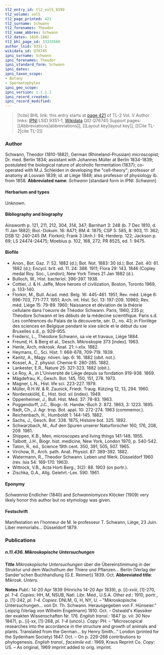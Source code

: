 ```yaml
---
tl2_entry_id: tl2_vol5_0399
tl2_volume: vol5
tl2_page_printed: 421
tl2_surname: Schwann
tl2_forenames: Theodor
tl2_name_abbrev: Schwann
tl2_dates: 1810-1882
tl2_bhl_page_id: 33333560
author_lsid: 9351-1
wikidata_id: Q76745
ipni_surname: Schwann
ipni_forenames: Theodor
ipni_standard_form: Schwann
ipni_dates: 
ipni_taxon_scope: 
- Botany
- Spermatophytes
ipni_geo_scope: 
ipni_version: 1.1.1.1
ipni_record_created: 
ipni_record_modified:
---
```


> [!cite] BHL link: this entry starts at [page 421](https://www.biodiversitylibrary.org/page/33333560) of TL-2 Vol. V
> Author links: [IPNI](https://www.ipni.org/a/9351-1) LSID 9351-1, [Wikidata](https://www.wikidata.org/wiki/Q76745) QID Q76745
> Support pages: [[Abbreviations|abbreviations]], [[Layout key|layout key]], [[Cite TL-2|cite TL-2]]

### Author

Schwann, Theodor (1810-1882), German (Rhineland-Prussian) microscopist; Dr. med. Berlin 1834; assistant with Johannes Müller at Berlin 1834-1839; postulated the biological nature of alcoholic fermentation (1837); co-operated with M.J. Schleiden in developing the "cell-theory"; professor of anatomy at Louvain 1839; id. at Liège 1848; also professor of physiology ib. from 1858. 
**Abbreviated name**: *Schwann* \[standard form in IPNI: *Schwann*\]

#### Herbarium and types

Unknown.

#### Bibliography and biography

Ainsworth p. 121, 211, 212, 304, 314, 347; Barnhart 3: 248 (b. 7 Dec 1810, d. 11 Jan 1882); Biol.-Dokum. 16: 8471; BM 4: 1875; CSP 5: 585, 8: 903, 11: 362; DSB 12: 240-245 (M. Florkin); Frank 3 (Anh.): 94; Herderp. 122; Jackson p. 69; LS 24474-24475; Moebius p. 102, 168, 272; PR 8525, ed. 1: 9475.

#### Biofile

- Anon., Bot. Gaz. 7: 52. 1882 (d.); Bot. Not. 1883: 30 (d.); Bot. Zeit. 40: 61. 1882 (d.); Encycl. brit. ed. 11. 24: 388. 1911; Flora 29: 143. 1846 (Copley medal Roy. Soc., London); New York Times 21 Jan 1882 (d.).
- Bulloch, W., Hist. bacteriol. 396-397. 1938.
- Cottier, J. & H. Jaffe, More heroes of civilization, Boston, Toronto 1969, p. 133-140.
- Florkin, M., Bull. Acad. méd. Belg. 16: 445-461. 1951, Rev. méd. Liège 6: 696-703, 771-777. 1951; Arch. int. Hist. Sci. 13: 197-209. 10960; Rev. méd. Liège 15: 79-89. 1960; Naissance et déviation de la théorie cellulaire dans l'oeuvre de Théodor Schwann. Paris, 1960, 235 p; Théodore Schwann et les débuts de la médecine scientifique. Paris s.d. Les conférences du Palais de la découverte, sér. D., no. 43; *in* Florilège des sciences en Belgique pendant le xixe siècle et le début du xxe Bruxelles s.d., p. 929-955.
- Frederic, L., Théodore Schwann, sa vie et travaux, Liège 1884.
- Freund, H. & Berg et al., Gesch. Mikroskopie 373 \[index\]. 1963.
- Henle, Arch, mikrosk. Anat. 21: i-xlix. 1882.
- Heymans, C., Sci. Hist. 1: 668-678, 709-719. 1939.
- Kanitz, A., Magy. növen. lap. 6: 16. 1882 (obit. not.).
- Kossel, A., Z. physiol. Chemie 6: 280-285. 1882.
- Lankester, E.R., Nature 25: 321-323. 1882 (obit.).
- Le Roy, A., *in* L'Université de Liège depuis sa fondation 919-938. 1869.
- Mägdefrau, K., Gesch. Bot. 145, 150, 151, 278. 1973.
- Magner, L.N., Hist. life sci. 223-227. 1979.
- Müller, R.H.W. & R. Zaunick, Friedr. Traug. Kützing 12, 13, 294. 1960.
- Nordenskiöld, E., Hist. biol. xii (index). 1949.
- Oppenheimer, J., Bull. Hist. Med. 37: 78-83. 1963.
- Poggendorff, J.C., Biogr.-lit. Handw.-Buch 2: 872. 1863, 3: 1223. 1895.
- Radt, Ch., J. Agr. trop. Bot. appl. 10: 272-274. 1963 (commemor.).
- Reichenbach, H., Humboldt 1: 144-145. 1882.
- Sachs, J., Gesch. Bot. 338. 1875, Histoire bot. 325. 1892.
- Schwarzbach, M., Auf den Spuren unserer Naturforscher 160, 176, 208, 209. 1981.
- Shippen, K.B., Men, microscopes and living things 141-148. 1955.
- Talbott, J.H., Biogr. hist. medicine, New York, London 1970, p. 540-542.
- Taton, R., ed., Science 19th cent. 350, 391, 505, 507. 1965.
- Virchow, R., Arch. path. Anat. Physiol. 87: 389-392. 1882.
- Watermann, R., Theodor Schwann. Leben und Werk. Düsseldorf 1960 (rev. Isis 54: 169-170. 1963).
- Wittrock, V.B., Acta Horti Berg., 3(2): 88. 1903 (on portr.).
- Zischka, G.A., Allg. Gelehrt.-Lex. 590. 1961.

#### Eponymy

*Schwannia* Endlicher (1840) and *Schwanniomyces* Klöcker (1909) very likely honor this author but no etymology was given.

#### Festschrift

Manifestation en l'honneur de M. le professeur T. Schwann, Liège, 23 Juin. Liber memorialis... Düsseldorf 1879.

### Publications

##### n.11.436. Mikroskopische Untersuchungen

**Title**
*Mikroskopische Untersuchungen* über die Übereinstimmung in der Struktur und dem Wachsthum der Thiere und Pflanzen... Berlin (Verlag der Sander'schen Buchhandlung (G.E. Reimer)) 1839. Oct.
**Abbreviated title**: *Mikrosk. Unters.*

**Notes**
*Publ*.: 14-20 Apr 1839 (Hinrichs 14-20 Apr 1839), p. \[i\]-xviii, \[1\]-270, *pl. 1-4. Copies*: HH, M, NSUB, Natl. Libr. Med., U.S.A.
*Other ed*.: 1910, portr., p. \[1\]-242, *pl. 1-4. Copies*: DNLM, G, H, NY, U. – "Mikroskopische Untersuchungen... von Dr. Th. Schwann. Herausgegeben von F. Hünseier." Leipzig (Verlag von Wilhelm Engelmann) 1910. Oct. – Ostwald's Klassiker der exakten Wissenschaften Nr. 176.
*English transl*.: 1847 (p. vii: 30 Nov 1847), p.. \[i\]-xx, \[1\]-268, *pl. 1-4* (uncol.). *Copy*: PH. – "Microscopical researches into the accordance in the structure and growth of animals and plants. Translated from the German... by Henry Smith..." London (printed for the Sydenham Society) 1847. Oct. – On p. 229-268 contributions to phytogenesis.
*English transl., facsimile ed.*: 1969, Kraus Reprint Co. *Copy*: US. – As original, 1969 imprint added to orig. imprint.

